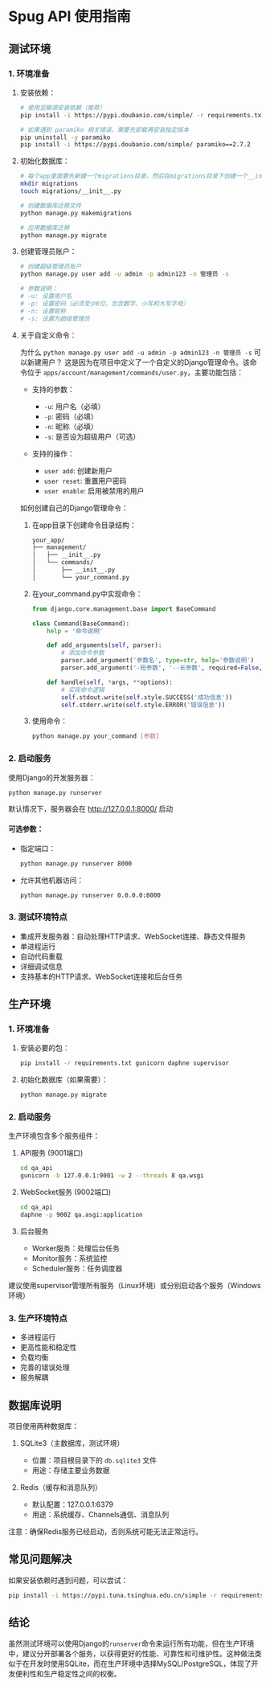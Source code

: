 # Spug API 使用指南

## 测试环境

### 1. 环境准备

1. 安装依赖：
   ```bash
   # 使用豆瓣源安装依赖（推荐）
   pip install -i https://pypi.doubanio.com/simple/ -r requirements.txt

   # 如果遇到 paramiko 相关错误，需要先卸载再安装指定版本
   pip uninstall -y paramiko
   pip install -i https://pypi.doubanio.com/simple/ paramiko==2.7.2
   ```

2. 初始化数据库：

   ```bash
   # 每个app里面要先新建一个migrations目录，然后在migrations目录下创建一个__init__.py文件
   mkdir migrations
   touch migrations/__init__.py
   ```
   ```bash
   # 创建数据库迁移文件
   python manage.py makemigrations

   # 应用数据库迁移
   python manage.py migrate
   ```

3. 创建管理员账户：
   ```bash
   # 创建超级管理员账户
   python manage.py user add -u admin -p admin123 -n 管理员 -s

   # 参数说明：
   # -u: 设置用户名
   # -p: 设置密码（必须至少8位，包含数字、小写和大写字母）
   # -n: 设置昵称
   # -s: 设置为超级管理员
   ```

3. 关于自定义命令：

   为什么 `python manage.py user add -u admin -p admin123 -n 管理员 -s` 可以新建用户？
   这是因为在项目中定义了一个自定义的Django管理命令。该命令位于 `apps/account/management/commands/user.py`，主要功能包括：

   - 支持的参数：
     - `-u`: 用户名（必填）
     - `-p`: 密码（必填）
     - `-n`: 昵称（必填）
     - `-s`: 是否设为超级用户（可选）

   - 支持的操作：
     - `user add`: 创建新用户
     - `user reset`: 重置用户密码
     - `user enable`: 启用被禁用的用户

   如何创建自己的Django管理命令：

   1. 在app目录下创建命令目录结构：
      ```bash
      your_app/
      ├── management/
      │   ├── __init__.py
      │   └── commands/
      │       ├── __init__.py
      │       └── your_command.py
      ```

   2. 在your_command.py中实现命令：
      ```python
      from django.core.management.base import BaseCommand

      class Command(BaseCommand):
          help = '命令说明'

          def add_arguments(self, parser):
              # 添加命令参数
              parser.add_argument('参数名', type=str, help='参数说明')
              parser.add_argument('-短参数', '--长参数', required=False, help='参数说明')

          def handle(self, *args, **options):
              # 实现命令逻辑
              self.stdout.write(self.style.SUCCESS('成功信息'))
              self.stderr.write(self.style.ERROR('错误信息'))
      ```

   3. 使用命令：
      ```bash
      python manage.py your_command [参数]
      ```

### 2. 启动服务

使用Django的开发服务器：
```bash
python manage.py runserver
```

默认情况下，服务器会在 http://127.0.0.1:8000/ 启动

#### 可选参数：

- 指定端口：
  ```bash
  python manage.py runserver 8000
  ```

- 允许其他机器访问：
  ```bash
  python manage.py runserver 0.0.0.0:8000
  ```

### 3. 测试环境特点

- 集成开发服务器：自动处理HTTP请求、WebSocket连接、静态文件服务
- 单进程运行
- 自动代码重载
- 详细调试信息
- 支持基本的HTTP请求、WebSocket连接和后台任务

## 生产环境

### 1. 环境准备

1. 安装必要的包：
   ```bash
   pip install -r requirements.txt gunicorn daphne supervisor
   ```

2. 初始化数据库（如果需要）：
   ```bash
   python manage.py migrate
   ```

### 2. 启动服务

生产环境包含多个服务组件：

1. API服务 (9001端口)
   ```bash
   cd qa_api
   gunicorn -b 127.0.0.1:9001 -w 2 --threads 8 qa.wsgi
   ```

2. WebSocket服务 (9002端口)
   ```bash
   cd qa_api
   daphne -p 9002 qa.asgi:application
   ```

3. 后台服务
   - Worker服务：处理后台任务
   - Monitor服务：系统监控
   - Scheduler服务：任务调度器

建议使用supervisor管理所有服务（Linux环境）或分别启动各个服务（Windows环境）

### 3. 生产环境特点

- 多进程运行
- 更高性能和稳定性
- 负载均衡
- 完善的错误处理
- 服务解耦

## 数据库说明

项目使用两种数据库：

1. SQLite3（主数据库，测试环境）
   - 位置：项目根目录下的 `db.sqlite3` 文件
   - 用途：存储主要业务数据

2. Redis（缓存和消息队列）
   - 默认配置：127.0.0.1:6379
   - 用途：系统缓存、Channels通信、消息队列

注意：确保Redis服务已经启动，否则系统可能无法正常运行。

## 常见问题解决

如果安装依赖时遇到问题，可以尝试：
```bash
pip install -i https://pypi.tuna.tsinghua.edu.cn/simple -r requirements.txt
```

## 结论

虽然测试环境可以使用Django的`runserver`命令来运行所有功能，但在生产环境中，建议分开部署各个服务，以获得更好的性能、可靠性和可维护性。这种做法类似于在开发时使用SQLite，而在生产环境中选择MySQL/PostgreSQL，体现了开发便利性和生产稳定性之间的权衡。